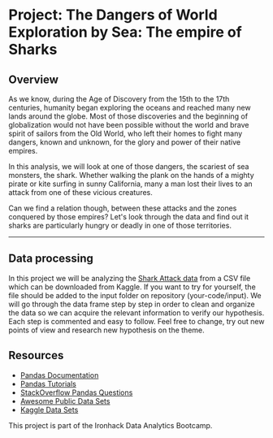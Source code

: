 
# Project: The Dangers of World Exploration by Sea: The empire of Sharks

## Overview

As we know, during the Age of Discovery from the 15th to the 17th centuries, humanity began exploring the oceans and reached many new lands around the globe. Most of those discoveries and the beginning of globalization would not have been possible without the world and brave spirit of sailors from the Old World, who left their homes to fight many dangers, known and unknown, for the glory and power of their native empires.

In this analysis, we will look at one of those dangers, the scariest of sea monsters, the shark. Whether walking the plank on the hands of a mighty pirate or kite surfing in sunny California, many a man lost their lives to an attack from one of these vicious creatures. 

Can we find a relation though, between these attacks and the zones conquered by those empires? Let's look through the data and find out it sharks are particularly hungry or deadly in one of those territories.

---

## Data processing

In this project we will be analyzing the [Shark Attack data](https://www.kaggle.com/teajay/global-shark-attacks/version/1) from a CSV file which can be downloaded from Kaggle. If you want to try for yourself, the file should be added to the input folder on repository (your-code/input).
We will go through the data frame step by step in order to clean and organize the data so we can acquire the relevant information to verify our hypothesis. Each step is commented and easy to follow.
Feel free to change, try out new points of view and research new hypothesis on the theme.

## Resources

* [Pandas Documentation](https://pandas.pydata.org/pandas-docs/stable/)
* [Pandas Tutorials](https://pandas.pydata.org/pandas-docs/stable/tutorials.html)
* [StackOverflow Pandas Questions](https://stackoverflow.com/questions/tagged/pandas)
* [Awesome Public Data Sets](https://github.com/awesomedata/awesome-public-datasets)
* [Kaggle Data Sets](https://www.kaggle.com/datasets)

This project is part of the Ironhack Data Analytics Bootcamp.